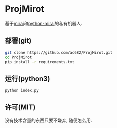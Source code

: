 # ProjMirot
基于[mirai](https://github.com/mamoe/mirai)和[python-mirai](https://github.com/NatriumLab/python-mirai)的私有机器人.

## 部署(git)
```bash
git clone https://github.com/ac682/ProjMirot.git
cd ProjMirot
pip install -r requirements.txt
```
## 运行(python3)
```bash
python index.py
```

## 许可(MIT)
没有技术含量的东西只要不嫌弃, 随便怎么用.